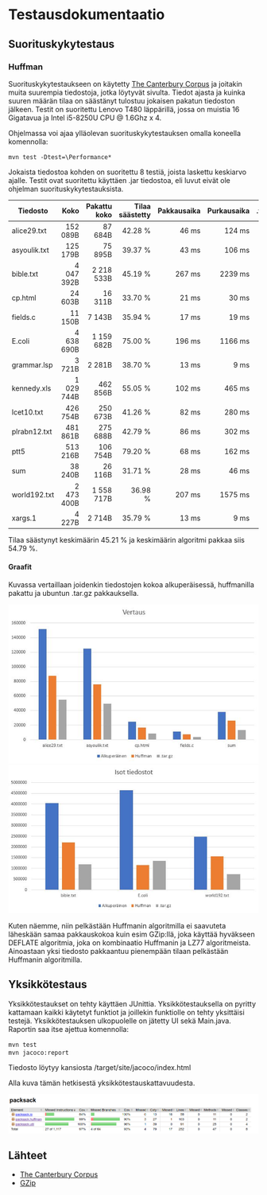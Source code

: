 # Testausdokumentaatio

## Suorituskykytestaus

### Huffman

Suorituskykytestaukseen on käytetty [The Canterbury Corpus](http://corpus.canterbury.ac.nz/descriptions/) ja joitakin muita suurempia tiedostoja, jotka löytyvät sivulta. Tiedot ajasta ja kuinka suuren määrän tilaa on säästänyt tulostuu jokaisen pakatun tiedoston jälkeen. 
Testit on suoritettu Lenovo T480 läppärillä, jossa on muistia 16 Gigatavua ja Intel i5-8250U CPU @ 1.6Ghz x 4.

Ohjelmassa voi ajaa ylläolevan suorituskykytestauksen omalla koneella komennolla:

```
mvn test -Dtest=\Performance*
```

Jokaista tiedostoa kohden on suoritettu 8 testiä, joista laskettu keskiarvo ajalle.
Testit ovat suoritettu käyttäen .jar tiedostoa, eli luvut eivät ole ohjelman suorituskykytestauksista.

| Tiedosto     |       Koko | Pakattu koko | Tilaa säästetty| Pakkausaika | Purkausaika | .tar.gz |
| -----------  | ---------: | -----------: | ------------:| ----------: | --------: | --------:|
| alice29.txt  |   152 089B |     87 684B  |      42.28 % |      46 ms  |    124 ms |  54 656B |
| asyoulik.txt |   125 179B |     75 895B  |      39.37 % |      43 ms  |    106 ms |  49 150B |
| bible.txt    | 4 047 392B |  2 218 533B  |      45.19 % |     267 ms  |   2239 ms |1 192 150B|
| cp.html      |    24 603B |     16 311B  |      33.70 % |      21 ms  |     30 ms |   8 161B |
| fields.c     |    11 150B |      7 143B  |      35.94 % |      17 ms  |     19 ms |   3 301B |
| E.coli       | 4 638 690B |  1 159 682B  |      75.00 % |     196 ms  |   1166 ms |1 342 310B|
| grammar.lsp  |     3 721B |      2 281B  |      38.70 % |      13 ms  |      9 ms |   1 406B |
| kennedy.xls  | 1 029 744B |    462 856B  |      55.05 % |     102 ms  |    465 ms | 204 288B |
| lcet10.txt   |   426 754B |    250 673B  |      41.26 % |      82 ms  |    280 ms | 145 126B |
| plrabn12.txt |   481 861B |    275 688B  |      42.79 % |      86 ms  |    302 ms | 195 510B |
| ptt5         |   513 216B |    106 754B  |      79.20 % |      68 ms  |    162 ms |  56 705B |
| sum          |    38 240B |     26 116B  |      31.71 % |      28 ms  |     46 ms |  13 173B |
| world192.txt | 2 473 400B |  1 558 717B  |      36.98 % |     207 ms  |   1575 ms | 725 166B |
| xargs.1      |     4 227B |      2 714B  |      35.79 % |      13 ms  |      9 ms |   1 927B |

Tilaa säästynyt keskimäärin 45.21 % ja keskimäärin algoritmi pakkaa siis 54.79 %.

#### Graafit

Kuvassa vertaillaan joidenkin tiedostojen kokoa alkuperäisessä, huffmanilla pakattu ja ubuntun .tar.gz pakkauksella.

<img src="https://raw.githubusercontent.com/sebazai/packsack/master/docs/kuvat/vertaus.JPG" />

<img src="https://raw.githubusercontent.com/sebazai/packsack/master/docs/kuvat/isotvertaus.JPG" />

Kuten näemme, niin pelkästään Huffmanin algoritmilla ei saavuteta läheskään samaa pakkauskokoa kuin esim GZip:llä, joka käyttää hyväkseen DEFLATE algoritmia, joka on kombinaatio Huffmanin ja LZ77 algoritmeista. 
Ainoastaan yksi tiedosto pakkaantuu pienempään tilaan pelkästään Huffmanin algoritmilla.

## Yksikkötestaus

Yksikkötestaukset on tehty käyttäen JUnittia. Yksikkötestauksella on pyritty kattamaan kaikki käytetyt funktiot ja joillekin funktiolle on tehty yksittäisi testejä.
Yksikkötestauksen ulkopuolelle on jätetty UI sekä Main.java. Raportin saa itse ajettua komennolla: 

```
mvn test
mvn jacoco:report
```

Tiedosto löytyy kansiosta /target/site/jacoco/index.html

Alla kuva tämän hetkisestä yksikkötestauskattavuudesta.

<img src="https://raw.githubusercontent.com/sebazai/packsack/master/docs/kuvat/jacoco.png" />

## Lähteet

* [The Canterbury Corpus](http://corpus.canterbury.ac.nz/descriptions/)
* [GZip](https://en.wikipedia.org/wiki/Gzip)
